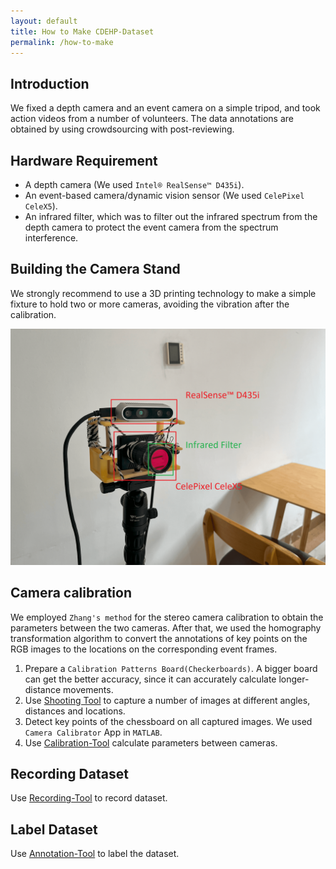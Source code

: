 ```yaml
---
layout: default
title: How to Make CDEHP-Dataset
permalink: /how-to-make
---
```


## Introduction

We fixed a depth camera and an event camera on a simple tripod, and took action videos from a number of volunteers. The data annotations are obtained by using crowdsourcing with post-reviewing.


## Hardware Requirement

* A depth camera (We used `Intel® RealSense™ D435i`).
* An event-based camera/dynamic vision sensor (We used `CelePixel CeleX5`).
* An infrared filter, which was to filter out the infrared spectrum from the depth camera to protect the event camera from the spectrum interference.

## Building the Camera Stand

We strongly recommend to use a 3D printing technology to make a simple fixture to hold two or more cameras, avoiding the vibration after the calibration.

![Cameras Stand](/assets/how-to-make_1.png)

## Camera calibration

We employed `Zhang's method` for the stereo camera calibration to obtain the parameters between the two cameras. After that, we used the homography transformation algorithm to convert the annotations of key points on the RGB images to the locations on the corresponding event frames.

1. Prepare a `Calibration Patterns Board(Checkerboards)`. A bigger board can get the better accuracy, since it can accurately calculate longer-distance movements.
2. Use [Shooting Tool](https://github.com/CDEHP-Dataset/Tools/tree/main/calibration) to capture a number of images at different angles, distances and locations.
3. Detect key points of the chessboard on all captured images. We used `Camera Calibrator` App in `MATLAB`.
4. Use [Calibration-Tool](https://github.com/CDEHP-Dataset/Calibration-Tool) calculate parameters between cameras.

## Recording Dataset

Use [Recording-Tool](https://github.com/CDEHP-Dataset/Recording-Tool) to record dataset.

## Label Dataset

Use [Annotation-Tool](https://github.com/CDEHP-Dataset/Annotation-Tool) to label the dataset.
